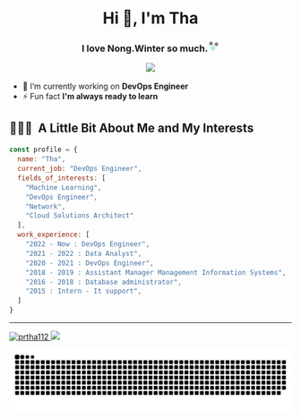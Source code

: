 <h1 align="center">Hi 👋, I'm Tha</h1>
<h3 align="center">I love Nong.Winter so much.<img height="20" src="https://github.com/prtha112/prtha112/blob/main/snowflake.gif?raw=true"/></h3>
<p align="center">
  <img height="200" src="https://github.com/prtha112/prtha112/blob/main/winter_gif.gif?raw=true"/>
</p>

- 🔭 I’m currently working on **DevOps Engineer**
- ⚡ Fun fact **I'm always ready to learn**

<h2> 👨🏻‍💻 &nbsp;A Little Bit About Me and My Interests</h2>


```javascript
const profile = {
  name: "Tha",
  current_job: "DevOps Engineer",
  fields_of_interests: [
    "Machine Learning",
    "DevOps Engineer",
    "Network",
    "Cloud Solutions Architect"
  ],
  work_experience: [
    "2022 - Now : DevOps Engineer",
    "2021 - 2022 : Data Analyst",
    "2020 - 2021 : DevOps Engineer",
    "2018 - 2019 : Assistant Manager Management Information Systems",
    "2016 - 2018 : Database administrator",
    "2015 : Intern - It support",
  ]
}
```

--- 

<a href="https://github.com/thepiyushmalhotra">
  <img height="180em" src="https://github-readme-stats.vercel.app/api?username=prtha112&theme=omni&show_icons=true&locale=en" alt="prtha112" />
  <img height="180em" src="https://github-readme-stats.vercel.app/api/top-langs/?username=prtha112&theme=omni&layout=compact" />
</a>

![Snake animation](https://raw.githubusercontent.com/prtha112/prtha112/output/github-contribution-grid-snake.svg)
